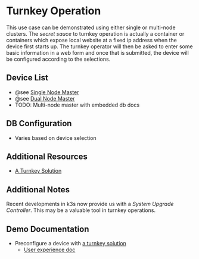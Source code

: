 # Turnkey Operation
This use case can be demonstrated using either single or multi-node clusters. The *secret sauce* to turnkey operation is actually a container or containers which expose local website at a fixed ip address when the device first starts up. The turnkey operator will then be asked to enter some basic information in a web form and once that is submitted, the device will be configured according to the selections.

## Device List
* @see [Single Node Master](../single-node-master/README.md)
* @see [Dual Node Master](../dual-node-master/README.md)
* TODO: Multi-node master with embedded db docs 

## DB Configuration
* Varies based on device selection

## Additional Resources
* [A Turnkey Solution](https://github.com/mak3r/turnkey)

## Additional Notes
Recent developments in k3s now provide us with a *System Upgrade Controller*. This may be a valuable tool in turnkey operations.

## Demo Documentation
* Preconfigure a device with [a turnkey solution](https://github.com/mak3r/turnkey)
    * [User experience doc](https://github.com/mak3r/turnkey/blob/master/doc/user-instruction.md)
